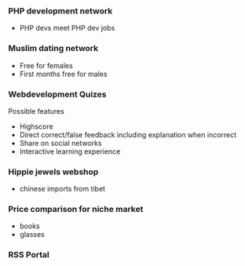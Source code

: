 ### PHP development network
* PHP devs meet PHP dev jobs

### Muslim dating network
* Free for females
* First months free for males

### Webdevelopment Quizes
Possible features
* Highscore
* Direct correct/false feedback including explanation when incorrect
* Share on social networks
* Interactive learning experience

### Hippie jewels webshop
* chinese imports from tibet

### Price comparison for niche market
* books
* glasses

### RSS Portal